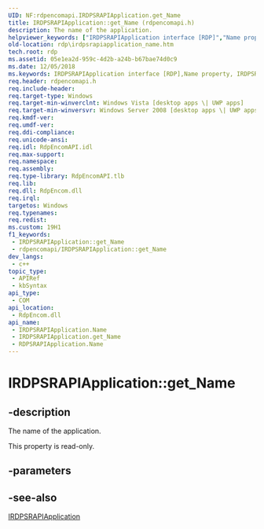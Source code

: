 ```yaml
---
UID: NF:rdpencomapi.IRDPSRAPIApplication.get_Name
title: IRDPSRAPIApplication::get_Name (rdpencomapi.h)
description: The name of the application.
helpviewer_keywords: ["IRDPSRAPIApplication interface [RDP]","Name property","IRDPSRAPIApplication.Name","IRDPSRAPIApplication.get_Name","IRDPSRAPIApplication::Name","IRDPSRAPIApplication::get_Name","Name property [RDP]","Name property [RDP]","IRDPSRAPIApplication interface","Name property [RDP]","RDPSRAPIApplication object","RDPSRAPIApplication object [RDP]","Name property","get_Name","rdp.irdpsrapiapplication_name","rdpencomapi/IRDPSRAPIApplication::Name","rdpencomapi/IRDPSRAPIApplication::get_Name"]
old-location: rdp\irdpsrapiapplication_name.htm
tech.root: rdp
ms.assetid: 05e1ea2d-959c-4d2b-a24b-b67bae74d0c9
ms.date: 12/05/2018
ms.keywords: IRDPSRAPIApplication interface [RDP],Name property, IRDPSRAPIApplication.Name, IRDPSRAPIApplication.get_Name, IRDPSRAPIApplication::Name, IRDPSRAPIApplication::get_Name, Name property [RDP], Name property [RDP],IRDPSRAPIApplication interface, Name property [RDP],RDPSRAPIApplication object, RDPSRAPIApplication object [RDP],Name property, get_Name, rdp.irdpsrapiapplication_name, rdpencomapi/IRDPSRAPIApplication::Name, rdpencomapi/IRDPSRAPIApplication::get_Name
req.header: rdpencomapi.h
req.include-header: 
req.target-type: Windows
req.target-min-winverclnt: Windows Vista [desktop apps \| UWP apps]
req.target-min-winversvr: Windows Server 2008 [desktop apps \| UWP apps]
req.kmdf-ver: 
req.umdf-ver: 
req.ddi-compliance: 
req.unicode-ansi: 
req.idl: RdpEncomAPI.idl
req.max-support: 
req.namespace: 
req.assembly: 
req.type-library: RdpEncomAPI.tlb
req.lib: 
req.dll: RdpEncom.dll
req.irql: 
targetos: Windows
req.typenames: 
req.redist: 
ms.custom: 19H1
f1_keywords:
 - IRDPSRAPIApplication::get_Name
 - rdpencomapi/IRDPSRAPIApplication::get_Name
dev_langs:
 - c++
topic_type:
 - APIRef
 - kbSyntax
api_type:
 - COM
api_location:
 - RdpEncom.dll
api_name:
 - IRDPSRAPIApplication.Name
 - IRDPSRAPIApplication.get_Name
 - RDPSRAPIApplication.Name
---
```


# IRDPSRAPIApplication::get_Name


## -description

The name of the application.

This property is read-only.

## -parameters

## -see-also

<a href="https://docs.microsoft.com/windows/desktop/api/rdpencomapi/nn-rdpencomapi-irdpsrapiapplication">IRDPSRAPIApplication</a>

